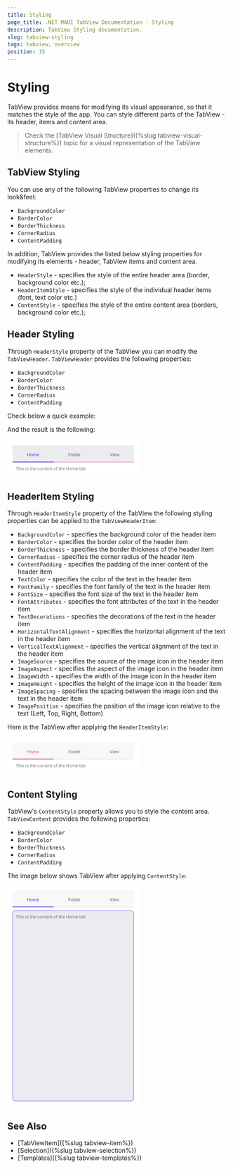 ```yaml
---
title: Styling
page_title: .NET MAUI TabView Documentation - Styling
description: TabView Styling documentation.
slug: tabview-styling
tags: tabview, overview
position: 15
---
```


# Styling

TabView provides means for modifying its visual appearance, so that it matches the style of the app.  You can style different parts of the TabView - its header, items and content area. 

> Check the [TabView Visual Structure]({%slug tabview-visual-structure%}) topic for a visual representation of the TabView elements.

## TabView Styling

You can use any of the following TabView properties to change its look&amp;feel:

* `BackgroundColor`
* `BorderColor`
* `BorderThickness` 
* `CornerRadius`
* `ContentPadding`

In addition, TabView provides the listed below styling properties for modifying its elements - header, TabView items and content area.

* `HeaderStyle` - specifies the style of the entire header area (border, background color etc.);
* `HeaderItemStyle` - specifies the style of the individual header items (font, text color etc.)
* `ContentStyle` - specifies the style of the entire content area (borders, background color etc.);

## Header Styling

Through `HeaderStyle` property of the TabView you can modify the `TabViewHeader`. `TabViewHeader` provides the following properties:

* `BackgroundColor`
* `BorderColor`
* `BorderThickness` 
* `CornerRadius`
* `ContentPadding`

Check below a quick example:

<snippet id='tabview-styling-headerstyle' />

And the result is the following:

![TabView Header Style](images/styling-headerstyle.png)

## HeaderItem Styling

Through `HeaderItemStyle` property of the TabView the following styling properties can be applied to the `TabViewHeaderItem`:

* `BackgroundColor` - specifies the background color of the header item
* `BorderColor` - specifies the border color of the header item
* `BorderThickness` - specifies the border thickness of the header item
* `CornerRadius` - specifies the corner radius of the header item
* `ContentPadding` - specifies the padding of the inner content of the header item
* `TextColor` - specifies the color of the text in the header item
* `FontFamily` - specifies the font family of the text in the header item
* `FontSize` - specifies the font size of the text in the header item
* `FontAttributes` - specifies the font attributes of the text in the header item
* `TextDecorations` - specifies the decorations of the text in the header item
* `HorizontalTextAlignment` - specifies the horizontal alignment of the text in the header item
* `VerticalTextAlignment` - specifies the vertical alignment of the text in the header item
* `ImageSource` - specifies the source of the image icon in the header item
* `ImageAspect` - specifies the aspect of the image icon in the header item
* `ImageWidth` - specifies the width of the image icon in the header item
* `ImageHeight` - specifies the height of the image icon in the header item
* `ImageSpacing` - specifies the spacing between the image icon and the text in the header item
* `ImagePosition` - specifies the position of the image icon relative to the text (Left, Top, Right, Bottom)

<snippet id='tabview-styling-headeritemstyle' />

Here is the TabView after applying the `HeaderItemStyle`:

![TabView HeaderItem Style](images/styling-headeritemstyle.png)

## Content Styling

TabView's `ContentStyle` property allows you to style the content area. `TabViewContent` provides the following properties:

* `BackgroundColor`
* `BorderColor`
* `BorderThickness` 
* `CornerRadius`
* `ContentPadding`

<snippet id='tabview-styling-contentstyle' />

The image below shows TabView after applying `ContentStyle`:

![TabView Content Style](images/styling-contentstyle.png)

## See Also

- [TabViewItem]({%slug tabview-item%})
- [Selection]({%slug tabview-selection%})
- [Templates]({%slug tabview-templates%})